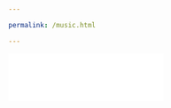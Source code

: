 ```yaml
---

permalink: /music.html

---
```


<iframe frameborder="no" border="0" marginwidth="0" marginheight="0" width=280 height=86 src="//music.163.com/outchain/player?type=2&id=1382596189&auto=0&height=66"></iframe>
